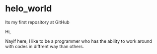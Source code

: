 # helo_world
Its my first repository at GitHub

Hi,

Nayif here, I like to be a programmer who has the ability to work around with codes in diffrent way than others.
